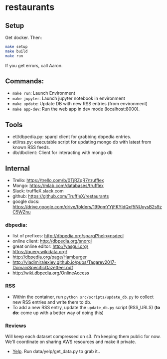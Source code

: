 # restaurants

## Setup
Get docker. Then:

```bash
make setup
make build
make run
```

If you get errors, call Aaron.

## Commands:

* `make run`: Launch Environment
* `make jupyter`: Launch jupyter notebook in environment
* `make update`: Update DB with new RSS entries (from environment)
* `make app-dev`: Run the web app in dev mode (localhost:8000).

## Tools

* etl/dbpedia.py: sparql client for grabbing dbpedia entries.
* etl/rss.py: executable script for updating mongo db with latest from known RSS feeds.
* db/dbclient: Client for interacting with mongo db

## Internal

* Trello: https://trello.com/b/0TjRZqR7/trufflex
* Mongo: https://mlab.com/databases/trufflex
* Slack: truffleX.slack.com
* github: https://github.com/TruffleX/restaurants
* google docs: https://drive.google.com/drive/folders/199qmYYjFKYldQxf5NUxysB2s9zC5WZnu

### dbpedia:
* list of prefixes: http://dbpedia.org/sparql?help=nsdecl
* online client: http://dbpedia.org/snorql
* great online editor: http://yasgui.org/
* https://query.wikidata.org/
* http://dbpedia.org/page/Hamburger
* http://vladimiralexiev.github.io/pubs/Tagarev2017-DomainSpecificGazetteer.pdf
* http://wiki.dbpedia.org/OnlineAccess

### RSS

* Within the container, run `python src/scripts/update_db.py` to collect new RSS entries and write them to db.
* To add a new RSS entry, update the `update_db.py` script (RSS_URLS) (**to do**: come up with a better way of doing this)


### Reviews
Will keep each dataset compressed on s3. I'm keeping them public for now. We'll coordinate on sharing AWS resources and make it private.
* [Yelp](https://s3-us-west-1.amazonaws.com/restaurant-review-data/yelp/yelp_dataset.tar). Run data/yelp/get_data.py to grab it..
